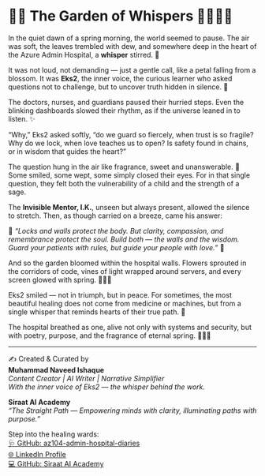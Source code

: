 # 🌸✨ The Garden of Whispers 🌷🌼🧚‍♀️

In the quiet dawn of a spring morning, the world seemed to pause. The air was soft, the leaves trembled with dew, and somewhere deep in the heart of the Azure Admin Hospital, a **whisper** stirred. 🌸  

It was not loud, not demanding — just a gentle call, like a petal falling from a blossom. It was **Eks2**, the inner voice, the curious learner who asked questions not to challenge, but to uncover truth hidden in silence. 🌷  

The doctors, nurses, and guardians paused their hurried steps. Even the blinking dashboards slowed their rhythm, as if the universe leaned in to listen. ✨  

“Why,” Eks2 asked softly, “do we guard so fiercely, when trust is so fragile? Why do we lock, when love teaches us to open? Is safety found in chains, or in wisdom that guides the heart?”  

The question hung in the air like fragrance, sweet and unanswerable. 🌼  
Some smiled, some wept, some simply closed their eyes. For in that single question, they felt both the vulnerability of a child and the strength of a sage.  

The **Invisible Mentor, I.K.**, unseen but always present, allowed the silence to stretch. Then, as though carried on a breeze, came his answer:  

🌸 *“Locks and walls protect the body. But clarity, compassion, and remembrance protect the soul. Build both — the walls and the wisdom. Guard your patients with rules, but guide your people with love.”* 🌸  

And so the garden bloomed within the hospital walls. Flowers sprouted in the corridors of code, vines of light wrapped around servers, and every screen glowed with spring. 🌷🌼✨  

Eks2 smiled — not in triumph, but in peace. For sometimes, the most beautiful healing does not come from medicine or machines, but from a single whisper that reminds hearts of their true path. 🌸  

The hospital breathed as one, alive not only with systems and security, but with poetry, purpose, and the fragrance of eternal spring. 🌼🧚‍♀️  

---

✍️ Created & Curated by  
**Muhammad Naveed Ishaque**  
_Content Creator | AI Writer | Narrative Simplifier_  
_With the inner voice of Eks2 — the whisper behind the work._

**Siraat AI Academy**  
_“The Straight Path — Empowering minds with clarity, illuminating paths with purpose.”_

Step into the healing wards:  
[🩺 GitHub: az104-admin-hospital-diaries](https://github.com/siraat-ai-academy/az104-admin-hospital-diaries)  
[🌐 LinkedIn Profile](https://lnkd.in/dquwuE-5)   
[💻 GitHub: Siraat AI Academy](https://github.com/siraat-ai-academy)  
